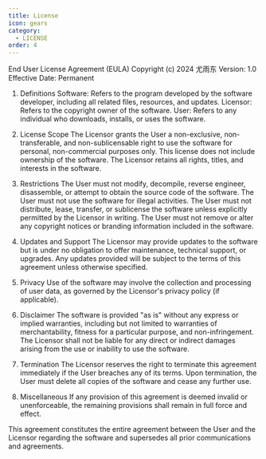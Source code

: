 ```yaml
---
title: License
icon: gears
category:
  - LICENSE
order: 4
---
```


<Share colorful />

End User License Agreement (EULA)
Copyright (c) 2024 尤雨东
Version: 1.0
Effective Date: Permanent

1. Definitions
   Software: Refers to the program developed by the software developer, including all related files, resources, and updates.
   Licensor: Refers to the copyright owner of the software.
   User: Refers to any individual who downloads, installs, or uses the software.

2. License Scope
   The Licensor grants the User a non-exclusive, non-transferable, and non-sublicensable right to use the software for personal, non-commercial purposes only.
   This license does not include ownership of the software. The Licensor retains all rights, titles, and interests in the software.

3. Restrictions
   The User must not modify, decompile, reverse engineer, disassemble, or attempt to obtain the source code of the software.
   The User must not use the software for illegal activities.
   The User must not distribute, lease, transfer, or sublicense the software unless explicitly permitted by the Licensor in writing.
   The User must not remove or alter any copyright notices or branding information included in the software.

4. Updates and Support
   The Licensor may provide updates to the software but is under no obligation to offer maintenance, technical support, or upgrades.
   Any updates provided will be subject to the terms of this agreement unless otherwise specified.

5. Privacy
   Use of the software may involve the collection and processing of user data, as governed by the Licensor's privacy policy (if applicable).

6. Disclaimer
   The software is provided "as is" without any express or implied warranties, including but not limited to warranties of merchantability, fitness for a particular purpose, and non-infringement.
   The Licensor shall not be liable for any direct or indirect damages arising from the use or inability to use the software.

7. Termination
   The Licensor reserves the right to terminate this agreement immediately if the User breaches any of its terms.
   Upon termination, the User must delete all copies of the software and cease any further use.

8. Miscellaneous
   If any provision of this agreement is deemed invalid or unenforceable, the remaining provisions shall remain in full force and effect.

This agreement constitutes the entire agreement between the User and the Licensor regarding the software and supersedes all prior communications and agreements.

<Bottom />
